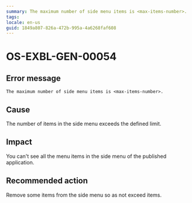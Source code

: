 ```yaml
---
summary: The maximum number of side menu items is <max-items-number>.
tags:
locale: en-us
guid: 1849a807-826a-472b-995a-4a6268faf608
---
```


# OS-EXBL-GEN-00054

## Error message

`The maximum number of side menu items is <max-items-number>.`

## Cause

The number of items in the side menu exceeds the defined limit.

## Impact

You can't see all the menu items in the side menu of the published application.

## Recommended action

Remove some items from the side menu so as not exceed items. 
